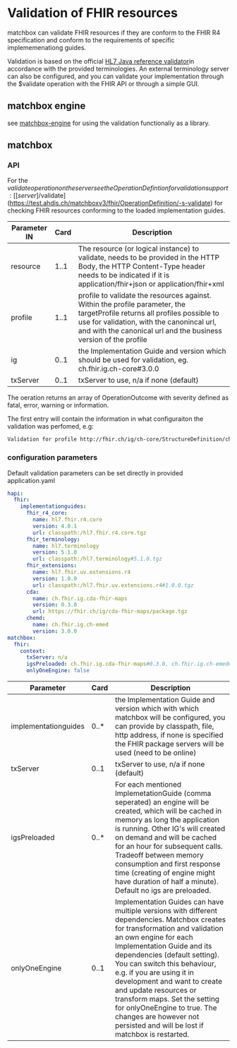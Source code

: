 # Validation of FHIR resources

matchbox can validate FHIR resources if they are conform to the FHIR R4 specification
and conform to the requirements of specific implememenationg guides.

Validation is based on the official [HL7 Java reference validator](https://confluence.hl7.org/display/FHIR/Using+the+FHIR+Validator)in accordance with the provided terminologies. An external terminology server can also be configured, and you can validate your implementation through the $validate operation with the FHIR API or through a simple GUI.

## matchbox engine

see [matchbox-engine](/matchbox-engine) for using the validation functionaliy as a library.

## matchbox

### API

For the $validate operation on the server see the OperationDefintion for validation support: [[server]/$validate](https://test.ahdis.ch/matchboxv3/fhir/OperationDefinition/-s-validate) for checking FHIR resources conforming to the loaded implementation guides.

| Parameter IN | Card | Description                                                                                                                                                                                                                                 |
| ------------ | ---- | ------------------------------------------------------------------------------------------------------------------------------------------------------------------------------------------------------------------------------------------- |
| resource     | 1..1 | The resource (or logical instance) to validate, needs to be provided in the HTTP Body, the HTTP Content-Type header needs to be indicated if it is application/fhir+json or application/fhir+xml                                            |
| profile      | 1..1 | profile to validate the resources against. Within the profile parameter, the targetProfile returns all profiles possible to use for validation, with the canonincal url, and with the canonical url and the business version of the profile |
| ig           | 0..1 | the Implementation Guide and version which should be used for validation, eg. ch.fhir.ig.ch-core#3.0.0                                                                                                                                      |
| txServer     | 0..1 | txServer to use, n/a if none (default)                                                                                                                                                                                                      |

The oeration returns an array of OperationOutcome with severity defined as fatal, error, warning or information.

The first entry will contain the information in what configuraiton the validation was perfomed, e.g:

```bash
Validation for profile http://fhir.ch/ig/ch-core/StructureDefinition/ch-core-patient|3.0.0 (2018-10-15T00:00:00+10:00) with packages: hl7.fhir.xver-extensions#0.0.13, hl7.fhir.r4.core#4.0.1, hl7.terminology#5.1.0, ihe.formatcode.fhir#1.1.0, ch.fhir.ig.ch-epr-term#2.0.8, ch.fhir.ig.ch-core#3.0.0 No Issues detected. Total: 4430ms powered by matchbox-engine 3.1.0, hapi-fhir 6.2.5 and org.hl7.fhir.core 5.6.92 validation parameters Parameters {doNative=false, hintAboutNonMustSupport=false, recursive=false, doDebug=false, assumeValidRestReferences=false, canDoNative=false, noExtensibleBindingMessages=false, noUnicodeBiDiControlChars=false, noInvariants=false, wantInvariantsInMessages=false, txServer='http://tx.fhir.org', lang='null', snomedCT='900000000000207008', targetVer='null', ig=ch.fhir.ig.ch-core#3.0.0, questionnaireMode=CHECK, level=HINTS, mode=VALIDATION, securityChecks=false, crumbTrails=false, forPublication=false, jurisdiction=urn:iso:std:iso:3166#US, allowExampleUrls=false, locale='English', locations={}}
```

### configuration parameters

Default validation parameters can be set directly in provided application.yaml

```yaml
hapi:
  fhir:
    implementationguides:
      fhir_r4_core:
        name: hl7.fhir.r4.core
        version: 4.0.1
        url: classpath:/hl7.fhir.r4.core.tgz
      fhir_terminology:
        name: hl7.terminology
        version: 5.1.0
        url: classpath:/hl7.terminology#5.1.0.tgz
      fhir_extensions:
        name: hl7.fhir.uv.extensions.r4
        version: 1.0.0
        url: classpath:/hl7.fhir.uv.extensions.r4#1.0.0.tgz
      cda:
        name: ch.fhir.ig.cda-fhir-maps
        version: 0.3.0
        url: https://fhir.ch/ig/cda-fhir-maps/package.tgz
      chemd:
        name: ch.fhir.ig.ch-emed
        version: 3.0.0
matchbox:
  fhir:
    context:
      txServer: n/a
      igsPreloaded: ch.fhir.ig.cda-fhir-maps#0.3.0, ch.fhir.ig.ch-emed#3.0.0
      onlyOneEngine: false
```

| Parameter            | Card  | Description                                                                                                                                                                                                                                                                                                                                                                                                                                                                        |
| -------------------- | ----- | ---------------------------------------------------------------------------------------------------------------------------------------------------------------------------------------------------------------------------------------------------------------------------------------------------------------------------------------------------------------------------------------------------------------------------------------------------------------------------------- |
| implementationguides | 0..\* | the Implementation Guide and version which with which matchbox will be configured, you can provide by classpath, file, http address, if none is specified the FHIR package servers will be used (need to be online)                                                                                                                                                                                                                                                                |
| txServer             | 0..1  | txServer to use, n/a if none (default)                                                                                                                                                                                                                                                                                                                                                                                                                                             |
| igsPreloaded         | 0..\* | For each mentioned ImplemetationGuide (comma seperated) an engine will be created, which will be cached in memory as long the application is running. Other IG's will created on demand and will be cached for an hour for subsequent calls. Tradeoff between memory consumption and first response time (creating of engine might have duration of half a minute). Default no igs are preloaded.                                                                                  |
| onlyOneEngine        | 0..1  | Implementation Guides can have multiple versions with different dependencies. Matchbox creates for transformation and validation an own engine for each Implementation Guide and its dependencies (default setting). You can switch this behaviour, e.g. if you are using it in development and want to create and update resources or transform maps. Set the setting for onlyOneEngine to true. The changes are however not persisted and will be lost if matchbox is restarted. |
